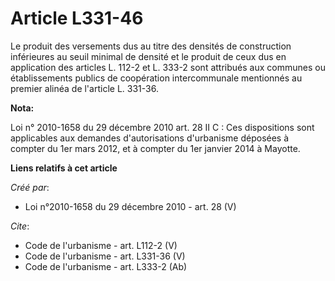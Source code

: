 # Article L331-46

Le produit des versements dus au titre des densités de construction inférieures au seuil minimal de densité et le produit de
ceux dus en application des articles L. 112-2 et L. 333-2 sont attribués aux communes ou établissements publics de
coopération intercommunale mentionnés au premier alinéa de l'article L. 331-36.

**Nota:**

Loi n° 2010-1658 du 29 décembre 2010 art. 28 II C : Ces dispositions sont applicables aux demandes d'autorisations
d'urbanisme déposées à compter du 1er mars 2012, et à compter du 1er janvier 2014 à Mayotte.

**Liens relatifs à cet article**

_Créé par_:

  - Loi n°2010-1658 du 29 décembre 2010 - art. 28 (V)

_Cite_:

  - Code de l'urbanisme - art. L112-2 (V)
  - Code de l'urbanisme - art. L331-36 (V)
  - Code de l'urbanisme - art. L333-2 (Ab)
